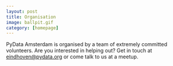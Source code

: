 ```yaml
---
layout: post
title: Organisation
image: ballpit.gif
category: [homepage]
---
```


PyData Amsterdam is organised by a team of extremely committed volunteers. Are you interested in helping out?
Get in touch at eindhoven@pydata.org or come talk to us at a meetup.
